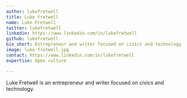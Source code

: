 ```yaml
---
author: lukefretwell
title: Luke Fretwell
name: Luke Fretwell
twitter: lukefretwell
linkedin: https://www.linkedin.com/in/lukefretwell
github: lukefretwell
bio_short: Entrepreneur and writer focused on civics and technology
image: luke-fretwell.jpg
contact: https://www.linkedin.com/in/lukefretwell
expertise: Open culture

---
```


Luke Fretwell is an entrepreneur and writer focused on civics and technology.